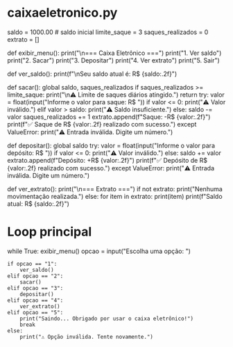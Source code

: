 # caixaeletronico.py

saldo = 1000.00  # saldo inicial
limite_saque = 3
saques_realizados = 0
extrato = []

def exibir_menu():
    print("\n=== Caixa Eletrônico ===")
    print("1. Ver saldo")
    print("2. Sacar")
    print("3. Depositar")
    print("4. Ver extrato")
    print("5. Sair")

def ver_saldo():
    print(f"\nSeu saldo atual é: R$ {saldo:.2f}")

def sacar():
    global saldo, saques_realizados
    if saques_realizados >= limite_saque:
        print("\n⚠️ Limite de saques diários atingido.")
        return
    try:
        valor = float(input("Informe o valor para saque: R$ "))
        if valor <= 0:
            print("⚠️ Valor inválido.")
        elif valor > saldo:
            print("⚠️ Saldo insuficiente.")
        else:
            saldo -= valor
            saques_realizados += 1
            extrato.append(f"Saque: -R$ {valor:.2f}")
            print(f"✅ Saque de R$ {valor:.2f} realizado com sucesso.")
    except ValueError:
        print("⚠️ Entrada inválida. Digite um número.")

def depositar():
    global saldo
    try:
        valor = float(input("Informe o valor para depósito: R$ "))
        if valor <= 0:
            print("⚠️ Valor inválido.")
        else:
            saldo += valor
            extrato.append(f"Depósito: +R$ {valor:.2f}")
            print(f"✅ Depósito de R$ {valor:.2f} realizado com sucesso.")
    except ValueError:
        print("⚠️ Entrada inválida. Digite um número.")

def ver_extrato():
    print("\n=== Extrato ===")
    if not extrato:
        print("Nenhuma movimentação realizada.")
    else:
        for item in extrato:
            print(item)
    print(f"Saldo atual: R$ {saldo:.2f}")

# Loop principal
while True:
    exibir_menu()
    opcao = input("Escolha uma opção: ")

    if opcao == "1":
        ver_saldo()
    elif opcao == "2":
        sacar()
    elif opcao == "3":
        depositar()
    elif opcao == "4":
        ver_extrato()
    elif opcao == "5":
        print("Saindo... Obrigado por usar o caixa eletrônico!")
        break
    else:
        print("⚠️ Opção inválida. Tente novamente.")
